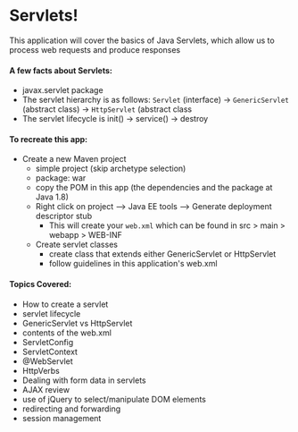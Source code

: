 # Servlets!

This application will cover the basics of Java Servlets, which allow us to process web requests and produce responses 

#### A few facts about Servlets:
* javax.servlet package 
* The servlet hierarchy is as follows: `Servlet` (interface) -> `GenericServlet` (abstract class) -> `HttpServlet` (abstract class
* The servlet lifecycle is init() -> service() -> destroy

#### To recreate this app: 
* Create a new Maven project
	* simple project (skip archetype selection)
	* package: war
	* copy the POM in this app (the dependencies and the package at Java 1.8)
	* Right click on project --> Java EE tools --> Generate deployment descriptor stub
		* This will create your `web.xml` which can be found in src > main > webapp > WEB-INF 
	* Create servlet classes 
		* create class that extends either GenericServlet or HttpServlet
		* follow guidelines in this application's web.xml

#### Topics Covered:
* How to create a servlet
* servlet lifecycle
* GenericServlet vs HttpServlet
* contents of the web.xml
* ServletConfig
* ServletContext
* @WebServlet
* HttpVerbs 
* Dealing with form data in servlets
* AJAX review
* use of jQuery to select/manipulate DOM elements 
* redirecting and forwarding 
* session management 
